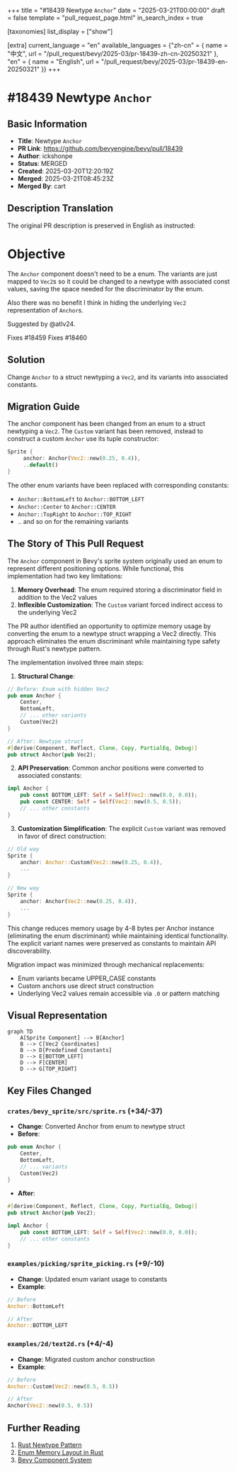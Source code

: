 +++
title = "#18439 Newtype `Anchor`"
date = "2025-03-21T00:00:00"
draft = false
template = "pull_request_page.html"
in_search_index = true

[taxonomies]
list_display = ["show"]

[extra]
current_language = "en"
available_languages = {"zh-cn" = { name = "中文", url = "/pull_request/bevy/2025-03/pr-18439-zh-cn-20250321" }, "en" = { name = "English", url = "/pull_request/bevy/2025-03/pr-18439-en-20250321" }}
+++

# #18439 Newtype `Anchor`

## Basic Information
- **Title**: Newtype `Anchor`
- **PR Link**: https://github.com/bevyengine/bevy/pull/18439
- **Author**: ickshonpe
- **Status**: MERGED
- **Created**: 2025-03-20T12:20:19Z
- **Merged**: 2025-03-21T08:45:23Z
- **Merged By**: cart

## Description Translation
The original PR description is preserved in English as instructed:

# Objective

The `Anchor` component doesn't need to be a enum. The variants are just mapped to `Vec2`s so it could be changed to a newtype with associated const values, saving the space needed for the discriminator by the enum.

Also there was no benefit I think in hiding the underlying `Vec2` representation of `Anchor`s.

Suggested by @atlv24.

Fixes #18459
Fixes #18460

## Solution

Change `Anchor` to a struct newtyping a `Vec2`, and its variants into associated constants.

## Migration Guide

The anchor component has been changed from an enum to a struct newtyping a `Vec2`. The `Custom` variant has been removed, instead to construct a custom `Anchor` use its tuple constructor:
```rust
Sprite {
     anchor: Anchor(Vec2::new(0.25, 0.4)),
     ..default()
}
```
The other enum variants have been replaced with corresponding constants:
* `Anchor::BottomLeft` to `Anchor::BOTTOM_LEFT`
* `Anchor::Center` to `Anchor::CENTER`
* `Anchor::TopRight` to `Anchor::TOP_RIGHT`
* .. and so on for the remaining variants

## The Story of This Pull Request

The `Anchor` component in Bevy's sprite system originally used an enum to represent different positioning options. While functional, this implementation had two key limitations:

1. **Memory Overhead**: The enum required storing a discriminator field in addition to the Vec2 values
2. **Inflexible Customization**: The `Custom` variant forced indirect access to the underlying Vec2

The PR author identified an opportunity to optimize memory usage by converting the enum to a newtype struct wrapping a Vec2 directly. This approach eliminates the enum discriminant while maintaining type safety through Rust's newtype pattern.

The implementation involved three main steps:

1. **Structural Change**:
```rust
// Before: Enum with hidden Vec2
pub enum Anchor {
    Center,
    BottomLeft,
    // ... other variants
    Custom(Vec2)
}

// After: Newtype struct
#[derive(Component, Reflect, Clone, Copy, PartialEq, Debug)]
pub struct Anchor(pub Vec2);
```

2. **API Preservation**:
Common anchor positions were converted to associated constants:
```rust
impl Anchor {
    pub const BOTTOM_LEFT: Self = Self(Vec2::new(0.0, 0.0));
    pub const CENTER: Self = Self(Vec2::new(0.5, 0.5));
    // ... other constants
}
```

3. **Customization Simplification**:
The explicit `Custom` variant was removed in favor of direct construction:
```rust
// Old way
Sprite {
    anchor: Anchor::Custom(Vec2::new(0.25, 0.4)),
    ...
}

// New way
Sprite {
    anchor: Anchor(Vec2::new(0.25, 0.4)),
    ...
}
```

This change reduces memory usage by 4-8 bytes per Anchor instance (eliminating the enum discriminant) while maintaining identical functionality. The explicit variant names were preserved as constants to maintain API discoverability.

Migration impact was minimized through mechanical replacements:
- Enum variants became UPPER_CASE constants
- Custom anchors use direct struct construction
- Underlying Vec2 values remain accessible via `.0` or pattern matching

## Visual Representation

```mermaid
graph TD
    A[Sprite Component] --> B[Anchor]
    B --> C[Vec2 Coordinates]
    B --> D[Predefined Constants]
    D --> E[BOTTOM_LEFT]
    D --> F[CENTER]
    D --> G[TOP_RIGHT]
```

## Key Files Changed

### `crates/bevy_sprite/src/sprite.rs` (+34/-37)
- **Change**: Converted Anchor from enum to newtype struct
- **Before**:
```rust
pub enum Anchor {
    Center,
    BottomLeft,
    // ... variants
    Custom(Vec2)
}
```
- **After**:
```rust
#[derive(Component, Reflect, Clone, Copy, PartialEq, Debug)]
pub struct Anchor(pub Vec2);

impl Anchor {
    pub const BOTTOM_LEFT: Self = Self(Vec2::new(0.0, 0.0));
    // ... other constants
}
```

### `examples/picking/sprite_picking.rs` (+9/-10)
- **Change**: Updated enum variant usage to constants
- **Example**:
```rust
// Before
Anchor::BottomLeft

// After 
Anchor::BOTTOM_LEFT
```

### `examples/2d/text2d.rs` (+4/-4)
- **Change**: Migrated custom anchor construction
- **Example**:
```rust
// Before
Anchor::Custom(Vec2::new(0.5, 0.5))

// After
Anchor(Vec2::new(0.5, 0.5))
```

## Further Reading
1. [Rust Newtype Pattern](https://doc.rust-lang.org/rust-by-example/generics/new_types.html)
2. [Enum Memory Layout in Rust](https://doc.rust-lang.org/reference/type-layout.html)
3. [Bevy Component System](https://bevyengine.org/learn/book/getting-started/components/)